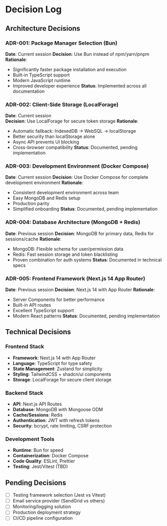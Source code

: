 # Decision Log

## Architecture Decisions

### ADR-001: Package Manager Selection (Bun)

**Date**: Current session
**Decision**: Use Bun instead of npm/yarn/pnpm
**Rationale**:

- Significantly faster package installation and execution
- Built-in TypeScript support
- Modern JavaScript runtime
- Improved developer experience
  **Status**: Implemented across all documentation

### ADR-002: Client-Side Storage (LocalForage)

**Date**: Current session  
**Decision**: Use LocalForage for secure token storage
**Rationale**:

- Automatic fallback: IndexedDB → WebSQL → localStorage
- Better security than localStorage alone
- Async API prevents UI blocking
- Cross-browser compatibility
  **Status**: Documented, pending implementation

### ADR-003: Development Environment (Docker Compose)

**Date**: Current session
**Decision**: Use Docker Compose for complete development environment
**Rationale**:

- Consistent development environment across team
- Easy MongoDB and Redis setup
- Production parity
- Simplified onboarding
  **Status**: Documented, pending implementation

### ADR-004: Database Architecture (MongoDB + Redis)

**Date**: Previous session
**Decision**: MongoDB for primary data, Redis for sessions/cache
**Rationale**:

- MongoDB: Flexible schema for user/permission data
- Redis: Fast session storage and token blacklisting
- Proven combination for auth systems
  **Status**: Documented in technical specs

### ADR-005: Frontend Framework (Next.js 14 App Router)

**Date**: Previous session
**Decision**: Next.js 14 with App Router
**Rationale**:

- Server Components for better performance
- Built-in API routes
- Excellent TypeScript support
- Modern React patterns
  **Status**: Documented, pending implementation

## Technical Decisions

### Frontend Stack

- **Framework**: Next.js 14 with App Router
- **Language**: TypeScript for type safety
- **State Management**: Zustand for simplicity
- **Styling**: TailwindCSS + shadcn/ui components
- **Storage**: LocalForage for secure client storage

### Backend Stack

- **API**: Next.js API Routes
- **Database**: MongoDB with Mongoose ODM
- **Cache/Sessions**: Redis
- **Authentication**: JWT with refresh tokens
- **Security**: bcrypt, rate limiting, CSRF protection

### Development Tools

- **Runtime**: Bun for speed
- **Containerization**: Docker Compose
- **Code Quality**: ESLint, Prettier
- **Testing**: Jest/Vitest (TBD)

## Pending Decisions

- [ ] Testing framework selection (Jest vs Vitest)
- [ ] Email service provider (SendGrid vs others)
- [ ] Monitoring/logging solution
- [ ] Production deployment strategy
- [ ] CI/CD pipeline configuration
